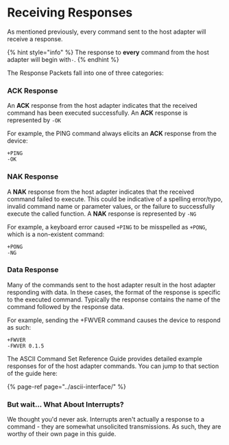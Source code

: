 # Receiving Responses

As mentioned previously, every command sent to the host adapter will receive a response. 

{% hint style="info" %}
The response to **every** command from the host adapter will begin with`-`.
{% endhint %}

The Response Packets fall into one of three categories:

### ACK Response

An **ACK** response from the host adapter indicates that the received command has been executed successfully. An **ACK** response is represented by `-OK`

For example, the PING command always elicits an **ACK** response from the device:

```text
+PING
-OK
```

### NAK Response

A **NAK** response from the host adapter indicates that the received command failed to execute. This could be indicative of a spelling error/typo, invalid command name or parameter values, or the failure to successfully execute the called function. A **NAK** response is represented by `-NG`

For example, a keyboard error caused `+PING` to be misspelled as `+PONG`, which is a non-existent command:

```text
+PONG
-NG
```

### Data Response

Many of the commands sent to the host adapter result in the host adapter responding with data. In these cases, the format of the response is specific to the executed command. Typically the response contains the name of the command followed by the response data.

For example, sending the +FWVER command causes the device to respond as such:

```text
+FWVER
-FWVER 0.1.5
```

The ASCII Command Set Reference Guide provides detailed example responses for of the host adapter commands. You can jump to that section of the guide here:

{% page-ref page="../ascii-interface/" %}

### But wait... What About Interrupts?

We thought you'd never ask. Interrupts aren't actually a response to a command - they are somewhat unsolicited transmissions. As such, they are worthy of their own page in this guide.

